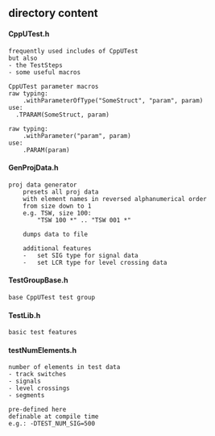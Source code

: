 ## directory content

#### CppUTest.h
```
frequently used includes of CppUTest
but also
- the TestSteps
- some useful macros

CppUTest parameter macros
raw typing:
    .withParameterOfType("SomeStruct", "param", param)
use:
  .TPARAM(SomeStruct, param)

raw typing:
    .withParameter("param", param)
use:
    .PARAM(param)
```

#### GenProjData.h
```
proj data generator
    presets all proj data
    with element names in reversed alphanumerical order
    from size down to 1
    e.g. TSW, size 100:
        "TSW 100 *" .. "TSW 001 *"

    dumps data to file

    additional features
    -   set SIG type for signal data
    -   set LCR type for level crossing data
```

#### TestGroupBase.h
```
base CppUTest test group
```

#### TestLib.h
```
basic test features
```

#### testNumElements.h
```
number of elements in test data
- track switches
- signals
- level crossings
- segments

pre-defined here
definable at compile time
e.g.: -DTEST_NUM_SIG=500
```
